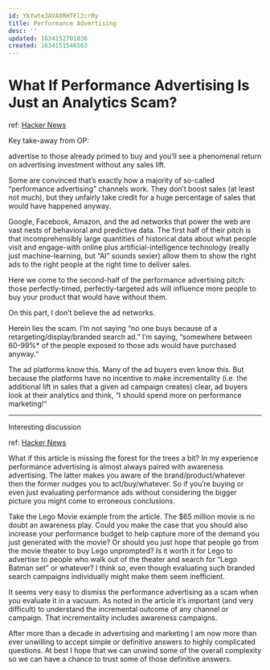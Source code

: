 ```yaml
---
id: YkYwteJAVA8RHTFl2crRy
title: Performance Advertising
desc: ''
updated: 1634152701036
created: 1634151546563
---
```

# What If Performance Advertising Is Just an Analytics Scam?

ref: [Hacker News](https://news.ycombinator.com/item?id=28853915)

Key take-away from OP:

advertise to those already primed to buy and you’ll see a phenomenal return on advertising investment without any sales lift.

Some are convinced that’s exactly how a majority of so-called “performance advertising” channels work. They don’t boost sales (at least not much), but they unfairly take credit for a huge percentage of sales that would have happened anyway.

Google, Facebook, Amazon, and the ad networks that power the web are vast nests of behavioral and predictive data. The first half of their pitch is that incomprehensibly large quantities of historical data about what people visit and engage-with online plus artificial-intelligence technology (really just machine-learning, but “AI” sounds sexier) allow them to show the right ads to the right people at the right time to deliver sales.

Here we come to the second-half of the performance advertising pitch: those perfectly-timed, perfectly-targeted ads will influence more people to buy your product that would have without them.

On this part, I don’t believe the ad networks.

Herein lies the scam. I’m not saying “no one buys because of a retargeting/display/branded search ad.” I’m saying, “somewhere between 60-99%* of the people exposed to those ads would have purchased anyway.“

The ad platforms know this. Many of the ad buyers even know this. But because the platforms have no incentive to make incrementality (i.e. the additional lift in sales that a given ad campaign creates) clear, ad buyers look at their analytics and think, “I should spend more on performance marketing!“

---
Interesting discussion

ref: [Hacker News](https://news.ycombinator.com/item?id=28855786)

What if this article is missing the forest for the trees a bit? In my experience performance advertising is almost always paired with awareness advertising. The latter makes you aware of the brand/product/whatever then the former nudges you to act/buy/whatever.
So if you’re buying or even just evaluating performance ads without considering the bigger picture you might come to erroneous conclusions.

Take the Lego Movie example from the article. The $65 million movie is no doubt an awareness play. Could you make the case that you should also increase your performance budget to help capture more of the demand you just generated with the movie? Or should you just hope that people go from the movie theater to buy Lego unprompted? Is it worth it for Lego to advertise to people who walk out of the theater and search for “Lego Batman set” or whatever? I think so, even though evaluating such branded search campaigns individually might make them seem inefficient.

It seems very easy to dismiss the performance advertising as a scam when you evaluate it in a vacuum. As noted in the article it’s important (and very difficult) to understand the incremental outcome of any channel or campaign. That incrementality includes awareness campaigns.

After more than a decade in advertising and marketing I am now more than ever unwilling to accept simple or definitive answers to highly complicated questions. At best I hope that we can unwind some of the overall complexity so we can have a chance to trust some of those definitive answers.
